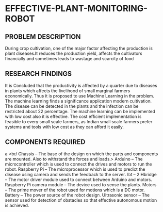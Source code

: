 # EFFECTIVE-PLANT-MONITORING-ROBOT
## PROBLEM DESCRIPTION 
During crop cultivation, one of the major factor affecting the production is plant diseases.It        reduces the production yield, affects the cultivators financially and sometimes leads to wastage      and scarcity of food
## RESEARCH FINDINGS 
It is Concluded that the productivity is affected by a quarter due to diseases in plants which affects the livelihood of small marginal farmers economically. Thus it is proposed to use Machine
Learning in the problem. The machine learning finds a significance application modern cultivation. The disease can be detected in the plants and the infection can be restricted about 22 percentage. The machine learning can be implemented with low cost also it is effective. The cost efficient implementation is feasible to every small scale farmers, as Indian small scale farmers prefer systems and tools with low cost as they can afford it easily.
## COMPONENTS REQUIRED
a <br/ Chassis – The base of the design on which the parts and components are mounted. Also to withstand the forces and loads.>
Arduino – The microcontroller which is used to connect the drives and motors to run the robot.
Raspberry Pi – The microprocessor which is used to predict the disease using camera and sends the feedback to the server.
Ibt – 2 Hbridge – The motor driver module used to connect between Arduino and motors.
Raspberry Pi camera module – The device used to sense the plants.
Motors – The prime mover of the robot used for motions which is a DC motor.
Battery – The power source of the robot design.
Ultrasonic sensor – The sensor used for detection of obstacles so that effective autonomous motion is achieved.
